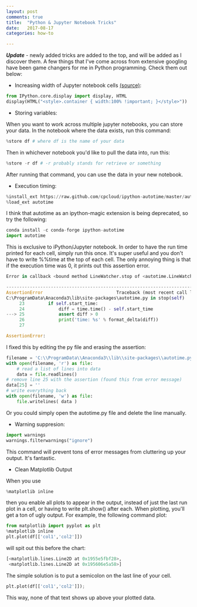 ```yaml
---
layout: post
comments: true
title:  "Python & Jupyter Notebook Tricks"
date:   2017-08-17
categories: how-to

---
```


__*Update*__ - newly added tricks are added to the top, and will be added as I discover them.
A few things that I've come across from extensive googling have been game changers for me in Python programming. Check them out below:

- Increasing width of Jupyter notebook cells [(source)](https://github.com/jupyter/notebook/issues/1909):

```python
from IPython.core.display import display, HTML 
display(HTML("<style>.container { width:100% !important; }</style>"))
```

- Storing variables:

When you want to work across multiple jupyter notebooks, you can store your data. In the notebook where the data exists, run this command:

```python
%store df # where df is the name of your data
```

Then in whichever notebook you'd like to pull the data into, run this:
```python
%store -r df # -r probably stands for retrieve or something
```

After running that command, you can use the data in your new notebook.

- Execution timing:

```python
%install_ext https://raw.github.com/cpcloud/ipython-autotime/master/autotime.py
%load_ext autotime
```

I think that autotime as an ipython-magic extension is being deprecated, so try the following:
```python
conda install -c conda-forge ipython-autotime
import autotime
```


This is exclusive to iPython/Jupyter notebook. In order to have the run time printed for each cell, simply run this once. It's super useful and you don't have to write %%time at the top of each cell. The only annoying thing is that if the execution time was 0, it prints out this assertion error. 

```python
Error in callback <bound method LineWatcher.stop of <autotime.LineWatcher object at 0x000001852A822D68>> (for post_run_cell):

---------------------------------------------------------------------------
AssertionError                            Traceback (most recent call last)
C:\ProgramData\Anaconda3\lib\site-packages\autotime.py in stop(self)
     23         if self.start_time:
     24             diff = time.time() - self.start_time
---> 25             assert diff > 0
     26             print('time: %s' % format_delta(diff))
     27 

AssertionError: 
```

I fixed this by editing the py file and erasing the assertion:

```python
filename = 'C:\\ProgramData\\Anaconda3\\lib\\site-packages\\autotime.py'
with open(filename, 'r') as file:
    # read a list of lines into data
    data = file.readlines()
# remove line 25 with the assertion (found this from error message)
data[25] = ''
# write everything back
with open(filename, 'w') as file:
    file.writelines( data )
```

Or you could simply open the autotime.py file and delete the line manually.

- Warning suppresion:

```python
import warnings
warnings.filterwarnings("ignore")
```

This command will prevent tons of error messages from cluttering up your output. It's fantastic.


- Clean Matplotlib Output

When you use
```python
%matplotlib inline
```

then you enable all plots to appear in the output, instead of just the last run plot in a cell, or having to write plt.show() after each. When plotting, you'll get a ton of ugly output. For example, the following command plot:

```python
from matplotlib import pyplot as plt
%matplotlib inline
plt.plot(df[['col1','col2']])
```
will spit out this before the chart:
```python
[<matplotlib.lines.Line2D at 0x1955e5fbf28>,
 <matplotlib.lines.Line2D at 0x195606e5a58>]
```
The simple solution is to put a semicolon on the last line of your cell.
```python
plt.plot(df[['col1','col2']]);
```
This way, none of that text shows up above your plotted data.

